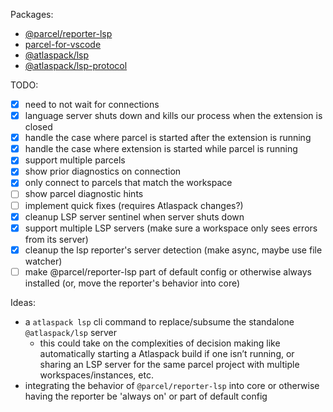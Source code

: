 Packages:

- [@parcel/reporter-lsp](./packages/reporters/lsp-reporter/)
- [parcel-for-vscode](./packages/utils/parcelforvscode/)
- [@atlaspack/lsp](./packages/utils/parcel-lsp/)
- [@atlaspack/lsp-protocol](./packages/utils/parcel-lsp-protocol)

TODO:

- [x] need to not wait for connections
- [x] language server shuts down and kills our process when the extension is closed
- [x] handle the case where parcel is started after the extension is running
- [x] handle the case where extension is started while parcel is running
- [x] support multiple parcels
- [x] show prior diagnostics on connection
- [x] only connect to parcels that match the workspace
- [ ] show parcel diagnostic hints
- [ ] implement quick fixes (requires Atlaspack changes?)
- [x] cleanup LSP server sentinel when server shuts down
- [x] support multiple LSP servers (make sure a workspace only sees errors from its server)
- [x] cleanup the lsp reporter's server detection (make async, maybe use file watcher)
- [ ] make @parcel/reporter-lsp part of default config or otherwise always installed
      (or, move the reporter's behavior into core)

Ideas:

- a `atlaspack lsp` cli command to replace/subsume the standalone `@atlaspack/lsp` server
  - this could take on the complexities of decision making like automatically
    starting a Atlaspack build if one isn’t running, or sharing an LSP server
    for the same parcel project with multiple workspaces/instances, etc.
- integrating the behavior of `@parcel/reporter-lsp` into core
  or otherwise having the reporter be 'always on' or part of default config
